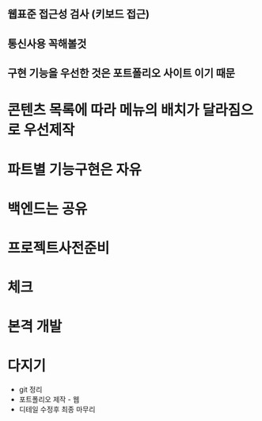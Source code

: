 ## 웹표준 접근성 검사 (키보드 접근)
## 통신사용 꼭해볼것
## 구현 기능을 우선한 것은 포트폴리오 사이트 이기 때문
# 콘텐츠 목록에 따라 메뉴의 배치가 달라짐으로 우선제작
# 파트별 기능구현은 자유
# 백엔드는 공유

# 프로젝트사전준비
# 체크
# 본격 개발
# 다지기
- git 정리
- 포트폴리오 제작 - 웹
- 디테일 수정후 최종 마무리